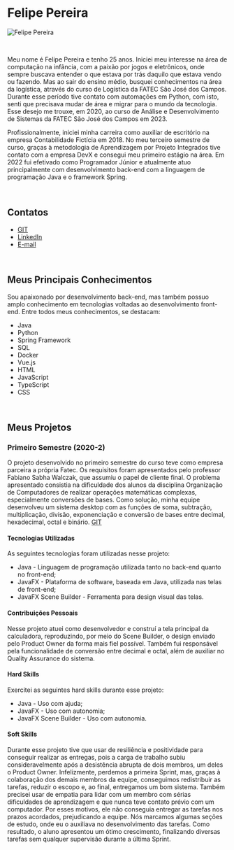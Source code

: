 # Felipe Pereira

![Felipe Pereira](/Image/programador.png?raw=true)

<br>

Meu nome é Felipe Pereira e tenho 25 anos. Iniciei meu interesse na área de computação na infância, com a paixão por 
jogos e eletrônicos, onde sempre buscava entender o que estava por trás daquilo que estava vendo ou fazendo. Mas ao sair do ensino médio,
busquei conhecimentos na área da logística, através do curso de Logística da FATEC São José dos Campos. Durante esse período tive contato com 
automações em Python, com isto, senti que precisava mudar de área e migrar para o mundo da tecnologia. Esse desejo me trouxe, em 2020, ao 
curso de Análise e Desenvolvimento de Sistemas da FATEC São José dos Campos em 2023.

Profissionalmente, iniciei minha carreira como auxiliar de escritório na empresa Contabilidade 
Fictícia em 2018. No meu terceiro semestre de curso, graças à metodologia de Aprendizagem por 
Projeto Integrados tive contato com a empresa DevX e consegui meu primeiro estágio na área. 
Em 2022 fui efetivado como Programador Júnior e atualmente atuo principalmente com 
desenvolvimento back-end com a linguagem de programação Java e o framework Spring.

<br>

## Contatos
* [GIT](https://github.com/JohnDoeFatec)
* [LinkedIn](https://www.linkedin.com/in/john-doe-fatec/)
* [E-mail](mailto:johndoefatec2017ads@gmail.com)

<br>

  ## Meus Principais Conhecimentos
Sou apaixonado por desenvolvimento back-end, mas também possuo amplo conhecimento em 
tecnologias voltadas ao desenvolvimento front-end. Entre todos meus conhecimentos, se 
destacam:
* Java
* Python
* Spring Framework
* SQL
* Docker
* Vue.js
* HTML
* JavaScript
* TypeScript
* CSS

<br>

## Meus Projetos
### Primeiro Semestre (2020-2)
O projeto desenvolvido no primeiro semestre do curso teve como empresa parceira a própria 
Fatec. Os requisitos foram apresentados pelo professor Fabiano Sabha Walczak, que assumiu o 
papel de cliente final. 
O problema apresentado consistia na dificuldade dos alunos da disciplina Organização de 
Computadores de realizar operações matemáticas complexas, especialmente conversões de bases.
Como solução, minha equipe desenvolveu um sistema desktop com as funções de soma, subtração, 
multiplicação, divisão, exponenciação e conversão de bases entre decimal, hexadecimal, octal e 
binário. 
[GIT](https://www.git.com)
#### Tecnologias Utilizadas
As seguintes tecnologias foram utilizadas nesse projeto:
* Java - Linguagem de programação utilizada tanto no back-end quanto no front-end;
* JavaFX - Plataforma de software, baseada em Java, utilizada nas telas de front-end;
* JavaFX Scene Builder - Ferramenta para design visual das telas.
#### Contribuições Pessoais
Nesse projeto atuei como desenvolvedor e construí a tela principal da calculadora, 
reproduzindo, por meio do Scene Builder, o design enviado pelo Product Owner da forma mais 
fiel possível. Também fui responsável pela funcionalidade de conversão entre decimal e octal, 
além de auxiliar no Quality Assurance do sistema.
#### Hard Skills
Exercitei as seguintes hard skills durante esse projeto:
* Java - Uso com ajuda;
* JavaFX - Uso com autonomia;
* JavaFX Scene Builder - Uso com autonomia.
#### Soft Skills
Durante esse projeto tive que usar de resiliência e positividade para conseguir realizar as 
entregas, pois a carga de trabalho subiu consideravelmente após a desistência abrupta de dois 
membros, um deles o Product Owner. Infelizmente, perdemos a primeira Sprint, mas, graças à 
colaboração dos demais membros da equipe, conseguimos redistribuir as tarefas, reduzir o 
escopo e, ao final, entregamos um bom sistema. 
Também precisei usar de empatia para lidar com um membro com sérias dificuldades de 
aprendizagem e que nunca teve contato prévio com um computador. Por esses motivos, ele não 
conseguia entregar as tarefas nos prazos acordados, prejudicando a equipe. Nós marcamos 
algumas seções de estudo, onde eu o auxiliava no desenvolvimento das tarefas. Como resultado, 
o aluno apresentou um ótimo crescimento, finalizando diversas tarefas sem qualquer supervisão 
durante a última Sprint.
